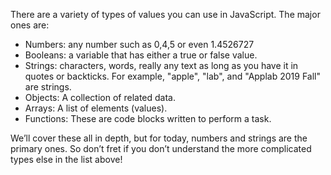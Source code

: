 There are a variety of types of values you can use in JavaScript. The major ones are:

* Numbers: any number such as 0,4,5 or even 1.4526727
* Booleans: a variable that has either a true or false value.
* Strings: characters, words, really any text as long as you have it in quotes or backticks. For example, "apple", "lab", and "Applab 2019 Fall" are strings.
* Objects: A collection of related data.
* Arrays: A list of elements (values).
* Functions: These are code blocks written to perform a task.

We’ll cover these all in depth, but for today, numbers and strings are the primary ones. So don’t fret if you don’t understand the more complicated types else in the list above!
